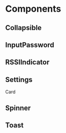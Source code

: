 # Components

## Collapsible

## InputPassword

## RSSIIndicator

## Settings

Card

## Spinner

## Toast
